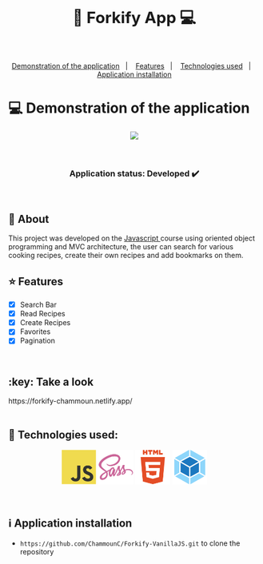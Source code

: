 
## **<h2 align="center"> 🍕 Forkify App 💻</h2>**

<br>
<p align="center">
  <a href="#computer-demonstration-of-the-application">Demonstration of the application</a>&nbsp;&nbsp;&nbsp;|&nbsp;&nbsp;&nbsp;
  <a href="#star-features">Features</a>&nbsp;&nbsp;&nbsp;|&nbsp;&nbsp;&nbsp;
  <a href="#rocket-technologies-used">Technologies used</a>&nbsp;&nbsp;&nbsp;|&nbsp;&nbsp;&nbsp;
  <a href="#information_source-application-installation">Application installation</a>
</p>

# :computer: Demonstration of the application

<p align="center">
  <img src="https://ik.imagekit.io/mcvhbcq4zu/forkify_nrvzWVRzk.gif?ik-sdk-version=javascript-1.4.3&updatedAt=1648473365812" width="1400px"/>
</p>

<br>

<h3 align="center"> 
	Application status: Developed ✔️
</h3>
<br>


## 📓 About
This project was developed on the <a href="https://www.udemy.com/course/the-complete-javascript-course/" target="_blank"> Javascript </a> course using oriented object programming and MVC architecture,  the user can search for various cooking recipes, create their own recipes and add bookmarks on them.

## :star: Features
- [x] Search Bar
- [x] Read Recipes
- [x] Create Recipes
- [x] Favorites
- [x] Pagination

<br>
 <h2>:key: Take a look </h2>  https://forkify-chammoun.netlify.app/
<br>
<br>


## :rocket: Technologies used:
<p align="center">
	<img src="https://github.com/devicons/devicon/blob/master/icons/javascript/javascript-original.svg" alt="js" title="Javascript" width="70" height="70"/>
	<img src="https://github.com/devicons/devicon/blob/master/icons/sass/sass-original.svg" alt="css3" title="SASS" width="70" height="70"/>
	<img src="https://github.com/devicons/devicon/blob/master/icons/html5/html5-plain-wordmark.svg" alt="html5" title="HTML"  width="70" height="70"/>
	<img src="https://github.com/devicons/devicon/blob/master/icons/webpack/webpack-original.svg" alt="webpack" title="Webpack" width="70" height="70"/>
</p>

<br>

## :information_source: Application installation
- `https://github.com/ChammounC/Forkify-VanillaJS.git` to clone the repository

<br>
